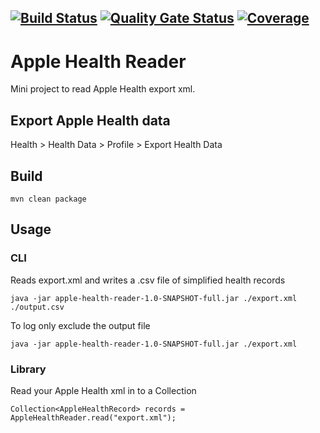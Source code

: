 [![Build Status](https://circleci.com/gh/jamiedumbill/apple-health-reader.svg?style=svg)](https://app.circleci.com/pipelines/github/jamiedumbill/apple-health-reader) [![Quality Gate Status](https://sonarcloud.io/api/project_badges/measure?project=jamiedumbill_apple-health-reader&metric=alert_status)](https://sonarcloud.io/dashboard?id=jamiedumbill_apple-health-reader) [![Coverage](https://sonarcloud.io/api/project_badges/measure?project=jamiedumbill_apple-health-reader&metric=coverage)](https://sonarcloud.io/dashboard?id=jamiedumbill_apple-health-reader)
----
# Apple Health Reader
Mini project to read Apple Health export xml.

## Export Apple Health data
Health > Health Data > Profile > Export Health Data

## Build
```
mvn clean package
```

## Usage

### CLI

Reads export.xml and writes a .csv file of simplified health records
```
java -jar apple-health-reader-1.0-SNAPSHOT-full.jar ./export.xml ./output.csv
```

To log only exclude the output file
```
java -jar apple-health-reader-1.0-SNAPSHOT-full.jar ./export.xml
```

### Library
Read your Apple Health xml in to a Collection
```
Collection<AppleHealthRecord> records = AppleHealthReader.read("export.xml");
```

